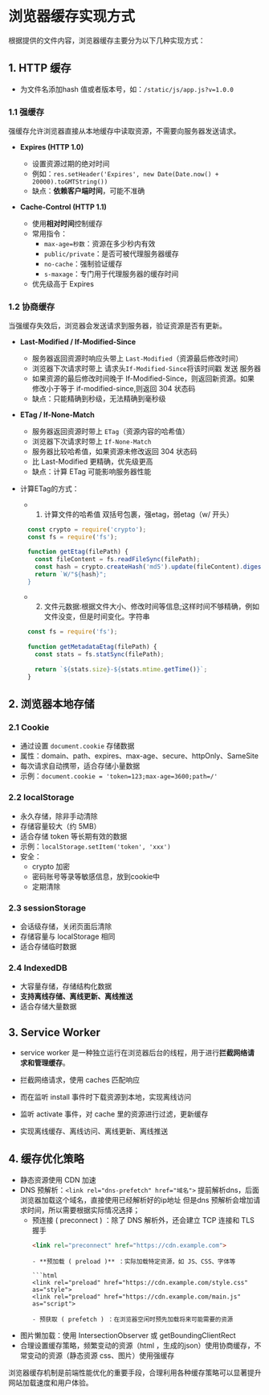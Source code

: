 # 浏览器缓存实现方式

根据提供的文件内容，浏览器缓存主要分为以下几种实现方式：

## 1. HTTP 缓存
- 为文件名添加hash 值或者版本号，如：`/static/js/app.js?v=1.0.0`
  
### 1.1 强缓存

强缓存允许浏览器直接从本地缓存中读取资源，不需要向服务器发送请求。

- **Expires (HTTP 1.0)**
  - 设置资源过期的绝对时间
  - 例如：`res.setHeader('Expires', new Date(Date.now() + 20000).toGMTString())`
  - 缺点：**依赖客户端时间**，可能不准确

- **Cache-Control (HTTP 1.1)**
  - 使用**相对时间**控制缓存
  - 常用指令：
    - `max-age=秒数`：资源在多少秒内有效
    - `public/private`：是否可被代理服务器缓存
    - `no-cache`：强制验证缓存
    - `s-maxage`：专门用于代理服务器的缓存时间
  - 优先级高于 Expires

### 1.2 协商缓存

当强缓存失效后，浏览器会发送请求到服务器，验证资源是否有更新。

- **Last-Modified / If-Modified-Since**
  - 服务器返回资源时响应头带上 `Last-Modified`（资源最后修改时间）
  - 浏览器下次请求时带上 请求头`If-Modified-Since`将该时间戳 发送 服务器
  - 如果资源的最后修改时间晚于 If-Modified-Since，则返回新资源。如果修改小于等于 if-modified-since,则返回 304 状态码
  - 缺点：只能精确到秒级，无法精确到毫秒级

- **ETag / If-None-Match**
  - 服务器返回资源时带上 `ETag`（资源内容的哈希值）
  - 浏览器下次请求时带上 `If-None-Match`
  - 服务器比较哈希值，如果资源未修改返回 304 状态码
  - 比 Last-Modified 更精确，优先级更高
  - 缺点：计算 ETag 可能影响服务器性能
  
- 计算ETag的方式：
  - 1. 计算文件的哈希值
  双括号包裹，强etag，弱etag（w/ 开头）
  ```js
    const crypto = require('crypto');
    const fs = require('fs');

    function getEtag(filePath) {
      const fileContent = fs.readFileSync(filePath);
      const hash = crypto.createHash('md5').update(fileContent).digest('hex');
      return `W/"${hash}";
    }
  ```
  - 2. 文件元数据:根据文件大小、修改时间等信息;这样时间不够精确，例如文件没变，但是时间变化。字符串
  ```js
    const fs = require('fs');
    
    function getMetadataEtag(filePath) {
      const stats = fs.statSync(filePath);
      
      return `${stats.size}-${stats.mtime.getTime()}`;
    }
  ```

## 2. 浏览器本地存储

### 2.1 Cookie

- 通过设置 `document.cookie` 存储数据
- 属性：domain、path、expires、max-age、secure、httpOnly、SameSite
- 每次请求自动携带，适合存储小量数据
- 示例：`document.cookie = 'token=123;max-age=3600;path=/'`

### 2.2 localStorage

- 永久存储，除非手动清除
- 存储容量较大（约 5MB）
- 适合存储 token 等长期有效的数据
- 示例：`localStorage.setItem('token', 'xxx')`
- 安全：
  - crypto 加密
  - 密码账号等录等敏感信息，放到cookie中
  - 定期清除

### 2.3 sessionStorage

- 会话级存储，关闭页面后清除
- 存储容量与 localStorage 相同
- 适合存储临时数据

### 2.4 IndexedDB

- 大容量存储，存储结构化数据
- **支持离线存储、离线更新、离线推送**
- 适合存储大量数据

## 3. **Service Worker**
- service worker 是一种独立运行在浏览器后台的线程，用于进行**拦截网络请求和管理缓存**。
- 拦截网络请求，使用 caches 匹配响应
- 而在监听 install 事件时下载资源到本地，实现离线访问

- 监听 activate 事件，对 cache 里的资源进行过滤，更新缓存
- 实现离线缓存、离线访问、离线更新、离线推送

## 4. **缓存优化策略**

- 静态资源使用 CDN 加速
- DNS 预解析：`<link rel="dns-prefetch" href="域名">` 提前解析dns，后面浏览器加载这个域名，直接使用已经解析好的ip地址
  但是dns 预解析会增加请求时间，所以需要根据实际情况选择；
  - 预连接 ( preconnect ) ：除了 DNS 解析外，还会建立 TCP 连接和 TLS 握手
    ```html
    <link rel="preconnect" href="https://cdn.example.com">
    ```
    ```
    - **预加载 ( preload )** ：实际加载特定资源，如 JS、CSS、字体等

    ```html
    <link rel="preload" href="https://cdn.example.com/style.css" as="style">
    <link rel="preload" href="https://cdn.example.com/main.js" as="script">
    ```
    ```
    - 预获取 ( prefetch ) ：在浏览器空闲时预先加载将来可能需要的资源

- 图片懒加载：使用 IntersectionObserver 或 getBoundingClientRect
- 合理设置缓存策略，频繁变动的资源（html ，生成的json）使用协商缓存，不常变动的资源（静态资源 css、图片）使用强缓存

浏览器缓存机制是前端性能优化的重要手段，合理利用各种缓存策略可以显著提升网站加载速度和用户体验。

